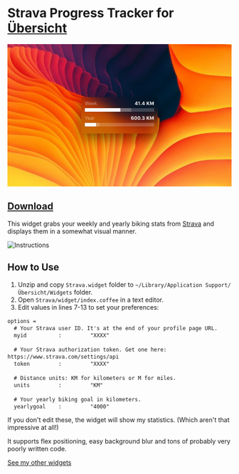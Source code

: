 # Strava Progress Tracker for [Übersicht](http://tracesof.net/uebersicht/)

<img src="https://github.com/Pe8er/Strava.widget/blob/master/screenshot.jpg" width="516" height="320">

## [Download](https://github.com/Pe8er/Strava.widget/raw/master/Strava.widget.zip)

This widget grabs your weekly and yearly biking stats from [Strava](https://www.strava.com/) and displays them in a somewhat visual manner.

![Instructions](http://imgur.com/ZzwXhFd.png)

## How to Use

1. Unzip and copy `Strava.widget` folder to `~/Library/Application Support/Übersicht/Widgets` folder.
1. Open `Strava/widget/index.coffee` in a text editor.
2. Edit values in lines 7-13 to set your preferences:

```
options =
  # Your Strava user ID. It's at the end of your profile page URL.
  myid          :         "XXXX"

  # Your Strava authorization token. Get one here: https://www.strava.com/settings/api
  token         :         "XXXX"

  # Distance units: KM for kilometers or M for miles.
  units         :         "KM"

  # Your yearly biking goal in kilometers.
  yearlygoal    :         "4000"
```

If you don't edit these, the widget will show my statistics. (Which aren't that impressive at all!)

It supports flex positioning, easy background blur and tons of probably very poorly written code.

[See my other widgets](https://github.com/Pe8er/Ubersicht-Widgets)
